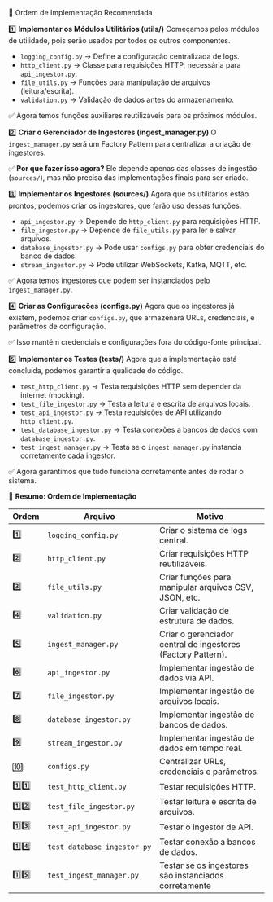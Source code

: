📌 Ordem de Implementação Recomendada

1️⃣ **Implementar os Módulos Utilitários (utils/)**
Começamos pelos módulos de utilidade, pois serão usados por todos os outros componentes.

- `logging_config.py` → Define a configuração centralizada de logs.
- `http_client.py` → Classe para requisições HTTP, necessária para `api_ingestor.py`.
- `file_utils.py` → Funções para manipulação de arquivos (leitura/escrita).
- `validation.py` → Validação de dados antes do armazenamento.

✅ Agora temos funções auxiliares reutilizáveis para os próximos módulos.

2️⃣ **Criar o Gerenciador de Ingestores (ingest_manager.py)**
O `ingest_manager.py` será um Factory Pattern para centralizar a criação de ingestores.

✅ **Por que fazer isso agora?**
Ele depende apenas das classes de ingestão (`sources/`), mas não precisa das implementações finais para ser criado.

3️⃣ **Implementar os Ingestores (sources/)**
Agora que os utilitários estão prontos, podemos criar os ingestores, que farão uso dessas funções.

- `api_ingestor.py` → Depende de `http_client.py` para requisições HTTP.
- `file_ingestor.py` → Depende de `file_utils.py` para ler e salvar arquivos.
- `database_ingestor.py` → Pode usar `configs.py` para obter credenciais do banco de dados.
- `stream_ingestor.py` → Pode utilizar WebSockets, Kafka, MQTT, etc.

✅ Agora temos ingestores que podem ser instanciados pelo `ingest_manager.py`.

4️⃣ **Criar as Configurações (configs.py)**
Agora que os ingestores já existem, podemos criar `configs.py`, que armazenará URLs, credenciais, e parâmetros de configuração.

✅ Isso mantém credenciais e configurações fora do código-fonte principal.

5️⃣ **Implementar os Testes (tests/)**
Agora que a implementação está concluída, podemos garantir a qualidade do código.

- `test_http_client.py` → Testa requisições HTTP sem depender da internet (mocking).
- `test_file_ingestor.py` → Testa a leitura e escrita de arquivos locais.
- `test_api_ingestor.py` → Testa requisições de API utilizando `http_client.py`.
- `test_database_ingestor.py` → Testa conexões a bancos de dados com `database_ingestor.py`.
- `test_ingest_manager.py` → Testa se o `ingest_manager.py` instancia corretamente cada ingestor.

✅ Agora garantimos que tudo funciona corretamente antes de rodar o sistema.

🚀 **Resumo: Ordem de Implementação**

| Ordem | Arquivo                  | Motivo                                               |
|-------|--------------------------|------------------------------------------------------|
| 1️⃣   | `logging_config.py`      | Criar o sistema de logs central.                     |
| 2️⃣   | `http_client.py`         | Criar requisições HTTP reutilizáveis.                |
| 3️⃣   | `file_utils.py`          | Criar funções para manipular arquivos CSV, JSON, etc.|
| 4️⃣   | `validation.py`          | Criar validação de estrutura de dados.               |
| 5️⃣   | `ingest_manager.py`      | Criar o gerenciador central de ingestores (Factory Pattern). |
| 6️⃣   | `api_ingestor.py`        | Implementar ingestão de dados via API.               |
| 7️⃣   | `file_ingestor.py`       | Implementar ingestão de arquivos locais.             |
| 8️⃣   | `database_ingestor.py`   | Implementar ingestão de bancos de dados.             |
| 9️⃣   | `stream_ingestor.py`     | Implementar ingestão de dados em tempo real.         |
| 🔟    | `configs.py`             | Centralizar URLs, credenciais e parâmetros.          |
| 1️⃣1️⃣ | `test_http_client.py`    | Testar requisições HTTP.                             |
| 1️⃣2️⃣ | `test_file_ingestor.py`  | Testar leitura e escrita de arquivos.                |
| 1️⃣3️⃣ | `test_api_ingestor.py`   | Testar o ingestor de API.                            |
| 1️⃣4️⃣ | `test_database_ingestor.py` | Testar conexão a bancos de dados.                |
| 1️⃣5️⃣ | `test_ingest_manager.py` | Testar se os ingestores são instanciados corretamente |